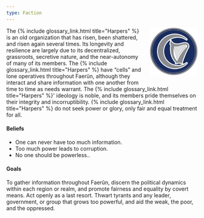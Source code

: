 ```yaml
---
type: Faction
---
```


<img
  src='/img/factions/harpers.png'
  style='width:25%;
         float:right;
         margin-left: 1rem;
         margin-bottom: 1rem;'/>

The {% include glossary_link.html title="Harpers" %} is an old organization that has risen, been shattered, and risen
again several times. Its longevity and resilience are largely due to its
decentralized, grassroots, secretive nature, and the near-autonomy of many of
its members. The {% include glossary_link.html title="Harpers" %} have “cells” and lone operatives throughout Faerûn,
although they interact and share information with one another from time to
time as needs warrant. The {% include glossary_link.html title="Harpers" %}' ideology is noble, and its members pride
themselves on their integrity and incorruptibility. {% include glossary_link.html title="Harpers" %} do not seek power
or glory, only fair and equal treatment for all.

#### Beliefs

- One can never have too much information.
- Too much power leads to corruption.
- No one should be powerless..

#### Goals

To gather information throughout Faerûn, discern the political dynamics within
each region or realm, and promote fairness and equality by covert means. Act
openly as a last resort. Thwart tyrants and any leader, government, or group
that grows too powerful, and aid the weak, the poor, and the oppressed.
